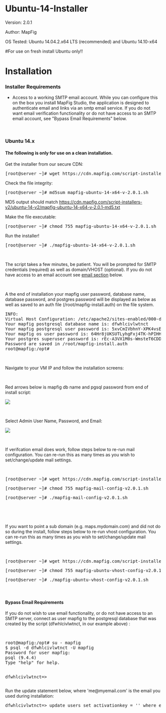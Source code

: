 # Ubuntu-14-Installer

Version: 2.0.1

Author: MapFig

OS Tested: Ubuntu 14.04.2.x64 LTS (recommended) and Ubuntu 14.10-x64


#For use on fresh install Ubuntu only!!


<h1>Installation</h1>
<h3>Installer Requirements </h3>
<ul>
<li>Access to a working SMTP email account.  While you can configure this on the box you install MapFig Studio, the application is designed to authenticate email and links via an smtp email service. If you do not want email verification functionality or do not have access to an SMTP email account, see "Bypass Email Requirements" below.</li>
</ul>


<p>&nbsp;</p>
<h3>Ubuntu 14.x </h3>
<h4>The following is only for use on a <strong>clean installation</strong>.  </h4>

<p class="style7 style4">Get the installer from our secure CDN: 
<pre>[root@server ~]# wget https://cdn.mapfig.com/script-installers-v2/ubuntu-14-v2/mapfig-ubuntu-14-x64-v-2.0.1.sh</pre> </p>
<p><span class="style7 style4">Check the file integrity</span>:
<pre>[root@server ~]# md5sum mapfig-ubuntu-14-x64-v-2.0.1.sh</pre>
<p><span class="style4">MD5 output should match <a href="https://cdn.mapfig.com/script-installers-v2/ubuntu-14-v2/mapfig-ubuntu-14-x64-v-2.0.1-md5.txt" target="_blank">https://cdn.mapfig.com/script-installers-v2/ubuntu-14-v2/mapfig-ubuntu-14-x64-v-2.0.1-md5.txt</a></span></p>

<p><span class="style7 style4">Make the file executable</span>:

<pre>[root@server ~]# chmod 755 mapfig-ubuntu-14-x64-v-2.0.1.sh</pre></p>
<p><span class="style7 style4">Run the installer! </span>
<pre>[root@server ~]# ./mapfig-ubuntu-14-x64-v-2.0.1.sh</pre></p>

<p>&nbsp;</p>
<p class="style2">The script takes a few minutes, be patient. You will be prompted for SMTP credentials (required) as well as domain/VHOST (optional). If you do not have access to an email account see <a href="#EMAILBYPASS-DO">email section</a> below. </p>
<p class="style1">&nbsp;</p>
<p class="style2">A the end of installation your mapfig user password, database name, database password, and postgres password will be displayed as below as well as saved to an auth file (/root/mapfig-install.auth) on the file system.</p>
<p class="style1"><pre>INFO:
Virtual Host Configuration: /etc/apache2/sites-enabled/000-default.conf
Your mapfig postgresql database name is: dfwhlcivlwtnct
Your mapfig postgresql user password is: 5xvCmIVbhnY-XPK4vsEAAKlk56yuZtO5
Your mapfig os user password is: 64Hr8jUKSUTLyhgFxj4TK-hPIHH2p-ZT
Your postgres superuser password is: rEc-A3VX1M0s-WmsteT6CDDaiKgmrOjL
Password are saved in /root/mapfig-install.auth
root@mapfig:/opt#</pre></p>
<p class="style1">&nbsp;</p>
<p class="style2">Navigate to your VM IP and follow the installation screens:</p>
<p class="style1">&nbsp;</p>
<p class="style2">Red arrows below is mapfig db name and pgsql password from end of install script: </p>
<p class="style1"><img src="http://mapfig.org/images/do/InstallScreen.jpg"></p></p>
<p class="style1">&nbsp;</p>
<p class="style2">Select Admin User Name, Password, and Email: </p>
<p class="style1"><img src="http://mapfig.org/images/do/install-screen-3.jpg"></p>
<p class="style1">&nbsp;</p>
<p class="style2"><span class="style5 style3">If verifcation email does work</span>, follow steps below to  re-run mail configuration. You can re-run this as many times as you wish to set/change/update mail settings.</p>
<p class="style1">&nbsp;</p>
<p>
<pre>[root@server ~]# wget https://cdn.mapfig.com/script-installers-v2/ubuntu-14-v2/mapfig-mail-config-v2.0.1.sh</pre> </p>
<p><pre>[root@server ~]# chmod 755 mapfig-mail-config-v2.0.1.sh</pre></p>
<p><pre>[root@server ~]# ./mapfig-mail-config-v2.0.1.sh</pre></p>
<p>&nbsp;</p>
<p>&nbsp;</p>
<p class="style2"><span class="style5"><span class="style3">If you want to point a sub domain</span> <span class="style3">(e.g. maps.mydomain.com) and did not do so during the install</span></span>, follow steps below to  re-run vhost configuration. You can re-run this as many times as you wish to set/change/update mail settings.</p>
<p class="style1">&nbsp;</p>
<p>
<pre>[root@server ~]# wget https://cdn.mapfig.com/script-installers-v2/ubuntu-14-v2/mapfig-ubuntu-vhost-config-v2.0.1.sh</pre>
</p>
<p><pre>[root@server ~]# chmod 755 mapfig-ubuntu-vhost-config-v2.0.1.sh</pre></p>
<pre>[root@server ~]# ./mapfig-ubuntu-vhost-config-v2.0.1.sh</pre>
<h4>&nbsp;</h4>
<h4>Bypass Email Requirements</a></h4>
<p class="style2"><span class="style3">If you do not wish to use email functionality, or do not have access to an SMTP server</span>, connect as user mapfig to the postgresql database that was created by the script (dfwhlcivlwtnct, in our example above) :</p>
<p class="style1">&nbsp;</p>
<p>
<pre>root@mapfig:/opt# su - mapfig
$ psql -d dfwhlcivlwtnct -U mapfig
Password for user mapfig:
psql (9.4.4)
Type "help" for help.

dfwhlcivlwtnct=></pre>
</p>
<p class="style2">Run the update statement below,  where 'me@myemail.com' is the email you used during installation:
</p>
<p>
<pre>dfwhlcivlwtnct=> update users set activationkey = '' where email = 'me@myemail.com';</pre>
</p>

